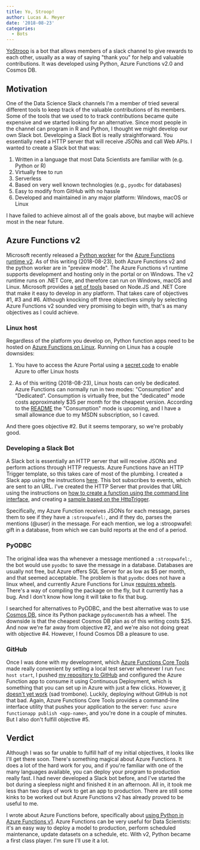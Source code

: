 ```yaml
---
title: Yo, Stroop!
author: Lucas A. Meyer
date: '2018-08-23'
categories:
  - Bots
---
```


[YoStroop](https://github.com/RealLucasMeyer/yostroop) is a bot that allows members of a slack channel to give rewards to each other, usually as a way of saying "thank you" for help and valuable contributions. 
It was developed using Python, Azure Functions v2.0 and Cosmos DB.


## Motivation

One of the Data Science Slack channels I'm a member of tried several different tools to keep track of the valuable contributions of its members. Some of the tools that we used to to track contributions became quite expensive and we started looking for an alternative. Since most people in the channel can program in R and Python, I thought we might develop our own Slack bot. Developing a Slack Bot is really straightforward. You essentially need a HTTP server that will receive JSONs and call Web APIs. I wanted to create a Slack bot that was:

1. Written in a language that most Data Scientists are familiar with (e.g. Python or R)
2. Virtually free to run
3. Serverless
4. Based on very well known technologies (e.g., `pyodbc` for databases)
5. Easy to modify from GitHub with no hassle
6. Developed and maintained in any major platform: Windows, macOS or Linux

I have failed to achieve almost all of the goals above, but maybe will achieve most in the near future.

## Azure Functions v2

Microsoft recently released a [Python worker](https://github.com/Azure/azure-functions-python-worker) for the 
[Azure Functions runtime v2](https://docs.microsoft.com/en-us/azure/azure-functions/functions-versions). 
As of this writing (2018-08-23), both Azure Functions v2 and the python worker are in "preview mode". The Azure Functions v1 runtime supports development and hosting only in the portal or on Windows. The v2 runtime runs on .NET Core, and therefore can run on Windows, macOS and Linux. Microsoft provides a 
[set of tools](https://github.com/Azure/azure-functions-core-tools) based on Node.JS and .NET Core that make it easy to develop in any platform. That takes care of objectives #1, #3 and #6. Although knocking off three objectives simply by selecting Azure Functions v2 sounded very promising to begin with, that's as many objectives as I could achieve.

### Linux host

Regardless of the platform you develop on, Python function apps need to be hosted on 
[Azure Functions on Linux](https://blogs.msdn.microsoft.com/appserviceteam/2017/11/15/functions-on-linux-preview/). Running on Linux has a couple downsides:

1. You have to access the Azure Portal using a 
[secret code](https://ms.portal.azure.com/?websitesextension_pythonFunctions=true) to enable Azure to offer Linux hosts

2. As of this writing (2018-08-23), Linux hosts can only be dedicated. Azure Functions can normally run in two modes: "Consumption" and "Dedicated". Consumption is virtually free, but the "dedicated" mode costs approximately $35 per month for the cheapest version. According to the [README](https://github.com/Azure/azure-functions-python-worker/blob/dev/README.md) the "Consumption" mode is upcoming, and I have a small allowance due to my MSDN subscription, so I caved.

And there goes objective #2. But it seems temporary, so we're probably good.

### Developing a Slack Bot

A Slack bot is essentially an HTTP server that will receive JSONs and perform actions through HTTP requests. Azure Functions have an HTTP Trigger template, so this takes care of most of the plumbing. I created a Slack app using the instructions [here](https://api.slack.com/bot-users). This bot subscribes to events, which are sent to an URL. I've created the HTTP Server that provides that URL using the instructions on [how to create a function using the command line interface](https://github.com/Azure/azure-functions-python-worker/wiki/Create-Function-(CLI)), and creating a [sample based on the HttpTrigger](https://github.com/Azure/azure-functions-python-worker/tree/dev/tests/http_functions).

Specifically, my Azure Function receives JSONs for each message, parses them to see if they have a `:stroopwafel:`, and if they do, parses the mentions (@user) in the message. For each mention, we log a :stroopwafel: gift in a database, from which we can build reports at the end of a period.

### PyODBC 

The original idea was tha whenever a message mentioned a `:stroopwafel:`, the bot would use `pyodbc` to save the message in a database. Databases are usually not free, but Azure offers SQL Server for as low as $5 per month, and that seemed acceptable. The problem is that `pyodbc` does not have a linux wheel, and currently Azure Functions for Linux [requires wheels](https://github.com/Azure/azure-functions-core-tools/issues/640). There's a way of compiling the package on the fly, but it currently has a bug. And I don't know how long it will take to fix that bug.

I searched for alternatives to PyODBC, and the best alternative was to use [Cosmos DB](https://docs.microsoft.com/en-us/azure/cosmos-db/introduction), since its Python package `pydocumentdb` has a wheel. The downside is that the cheapest Cosmos DB plan as of this writing costs $25. And now we're far away from objective #2, and we're also not doing great with objective #4. However, I found Cosmos DB a pleasure to use.

### GitHub

Once I was done with my development, which [Azure Functions Core Tools](https://github.com/Azure/azure-functions-core-tools) made really convenient by setting a local test server whenever I run `func host start`, I pushed [my repository to GitHub](https://github.com/RealLucasMeyer/yostroop) and configured the Azure Function app to consume it using Continuous Deployment, which is something that you can set up in Azure with just a few clicks. However, [it doesn't yet work](https://github.com/Azure/azure-functions-core-tools/issues/640) (sad trombone). Luckily, deploying without GitHub is not that bad. Again, Azure Functions Core Tools provides a command-line interface utility that pushes your application to the server: `func azure functionapp publish <app-name>`, and you're done in a couple of minutes. But I also don't fulfill objective #5.

## Verdict

Although I was so far unable to fulfill half of my initial objectives, it looks like I'll get there soon. There's something magical about Azure Functions. It does a lot of the hard work for you, and if you're familiar with one of the many languages available, you can deploy your program to production really fast. I had never developed a Slack bot before, and I've started the bot during a sleepless night and finished it in an afternoon. All in, it took me less than two days of work to get an app to production. There are still some kinks to be worked out but Azure Functions v2 has already proved to be useful to me.

I wrote about Azure Functions before, specifically about [using Python in Azure Functions v1](https://meyerperin.com/post/installing-python-packages-in-azure-functions/). Azure Functions can be very useful for Data Scientists: it's an easy way to deploy a model to production, perform scheduled maintenance, update datasets on a schedule, etc. With v2, Python became a first class player. I'm sure I'll use it a lot.

